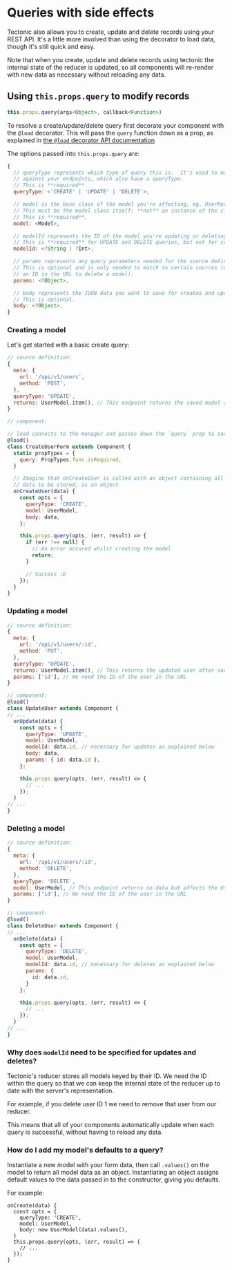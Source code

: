 # Queries with side effects

Tectonic also allows you to create, update and delete records using your REST
API.  It's a little more involved than using the decorator to load data, though
it's still quick and easy.

Note that when you create, update and delete records using tectonic the
internal state of the reducer is updated, so all components will re-render with
new data as necessary without reloading any data.

## Using `this.props.query` to modify records

```javascript
this.props.query(args<Object>, callback<Function>)
```

To resolve a create/update/delete query first decorate your component with the
`@load` decorator. This will pass the `query` function down as a prop, as
explained in [the `@load` decorator API
documentation](/tectonic/api-decorator.html)

The options passed into `this.props.query` are: 

```javascript
{
  // queryType represents which type of query this is.  It's used to match
  // against your endpoints, which also have a queryType.
  // This is **required**.
  queryType: <'CREATE' | 'UPDATE' | 'DELETE'>,

  // model is the base class of the model you're affecting, eg. UserModel.
  // This must be the model class itself: **not** an instance of the class.
  // This is **required**.
  model: <Model>,

  // modelId represents the ID of the model you're updating or deleting.
  // This is **required** for UPDATE and DELETE queries, but not for creates.
  modelId: <?String | ?Int>,

  // params represents any query parameters needed for the source definition.
  // This is optional and is only needed to match to certain sources (eg.
  // an ID in the URL to delete a model).
  params: <?Object>,

  // body represents the JSON data you want to save for creates and updates.
  // This is optional.
  body: <?Object>,
}
```

### Creating a model

Let's get started with a basic create query:

```js
// source definition:
{
  meta: {
    url: '/api/v1/users',
    method: 'POST',
  },
  queryType: 'UPDATE',
  returns: UserModel.item(), // This endpoint returns the saved model after creation
}

// component:

// load connects to the manager and passes down the `query` prop to save data
@load()
class CreateUserForm extends Component {
  static propTypes = {
    query: PropTypes.func.isRequired,
  }

  // Imagine that onCreateUser is called with an object containing all user
  // data to be stored, as an object
  onCreateUser(data) {
    const opts = {
      queryType: 'CREATE',
      model: UserModel,
      body: data,
    };

    this.props.query(opts, (err, result) => {
      if (err !== null) {
        // An error occured whilst creating the model
        return;
      }

      // Success :D
    });
  }
}
```

### Updating a model

```js
// source definition:
{
  meta: {
    url: '/api/v1/users/:id',
    method: 'PUT',
  },
  queryType: 'UPDATE',
  returns: UserModel.item(), // This returns the updated user after saving
  params: ['id'], // We need the ID of the user in the URL
}

// component:
@load()
class UpdateUser extends Component {
// ...
  onUpdate(data) {
    const opts = {
      queryType: 'UPDATE',
      model: UserModel,
      modelId: data.id, // necessary for updates as explained below
      body: data,
      params: { id: data.id },
    };

    this.props.query(opts, (err, result) => {
      // ...
    });
  }
// ...
}
```

### Deleting a model

```js
// source definition:
{
  meta: {
    url: '/api/v1/users/:id',
    method: 'DELETE',
  },
  queryType: 'DELETE',
  model: UserModel, // This endpoint returns no data but affects the UserModel
  params: ['id'], // We need the ID of the user in the URL
}

// component:
@load()
class DeleteUser extends Component {
// ...
  onDelete(data) {
    const opts = {
      queryType: 'DELETE',
      model: UserModel,
      modelId: data.id, // necessary for deletes as explained below
      params: {
        id: data.id,
      }
    };

    this.props.query(opts, (err, result) => {
      // ...
    });
  }
// ...
}
```

### Why does `modelId` need to be specified for updates and deletes?

Tectonic's reducer stores all models keyed by their ID.  We need the ID within
the query so that we can keep the internal state of the reducer up to date
with the server's representation.

For example, if you delete user ID 1 we need to remove that user from our
reducer.

This means that all of your components automatically update when each query
is successful, without having to reload any data.


### How do I add my model's defaults to a query?

Instantiate a new model with your form data, then call `.values()` on the model
to return all model data as an object.  Instantiating an object assigns default
values to the data passed in to the constructor, giving you defaults.

For example:

```
onCreate(data) {
  const opts = {
    queryType: 'CREATE',
    model: UserModel,
    body: new UserModel(data).values(),
  }
  this.props.query(opts, (err, result) => {
    // ...
  });
}
```
